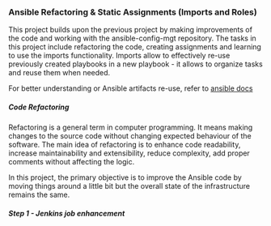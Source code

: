 
### Ansible Refactoring & Static Assignments (Imports and Roles)

This project builds upon the previous project by making improvements of the code and working with the ansible-config-mgt repository. The tasks in this project include refactoring the code, creating assignments and learning to use the imports functionality. Imports allow to effectively re-use previously created playbooks in a new playbook - it allows to organize tasks and reuse them when needed.

For better understanding or Ansible artifacts re-use, refer to [ansible docs](https://docs.ansible.com/ansible/latest/user_guide/playbooks_reuse.html)

##### Code Refactoring

Refactoring is a general term in computer programming. It means making changes to the source code without changing expected behaviour of the software. The main idea of refactoring is to enhance code readability, increase maintainability and extensibility, reduce complexity, add proper comments without affecting the logic.

In this project, the primary objective is to improve the Ansible code by moving things around a little bit but the overall state of the infrastructure remains the same.

##### Step 1 - Jenkins job enhancement
